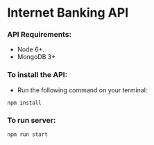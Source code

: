 # Internet Banking API

### API Requirements:
- Node 6+.
- MongoDB 3+

### To install the API:
- Run the following command on your terminal:

```
npm install
```

### To run server: 

```
npm run start
```

